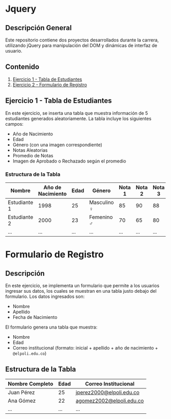 # Jquery

## Descripción General
Este repositorio contiene dos proyectos desarrollados durante la carrera, utilizando jQuery para manipulación del DOM y dinámicas de interfaz de usuario.

## Contenido
1. [Ejercicio 1 - Tabla de Estudiantes](#ejercicio-1---tabla-de-estudiantes)
2. [Ejercicio 2 - Formulario de Registro](#ejercicio-2---formulario-de-registro)

## Ejercicio 1 - Tabla de Estudiantes
En este ejercicio, se inserta una tabla que muestra información de 5 estudiantes generados aleatoriamente. La tabla incluye los siguientes campos:
- Año de Nacimiento
- Edad
- Género (con una imagen correspondiente)
- Notas Aleatorias
- Promedio de Notas
- Imagen de Aprobado o Rechazado según el promedio

### Estructura de la Tabla
| Nombre       | Año de Nacimiento | Edad | Género      | Nota 1 | Nota 2 | Nota 3 | Promedio | Estado       |
|--------------|-------------------|------|-------------|--------|--------|--------|----------|--------------|
| Estudiante 1 | 1998              | 25   | Masculino ♀️  | 85     | 90     | 88     | 87.7     | Aprobado ✅   |
| Estudiante 2 | 2000              | 23   | Femenino ️♂️ | 70     | 65     | 80     | 71.7     | Rechazado ❌ |
| ...          | ...               | ...  | ...         | ...    | ...    | ...    | ...      | ...          |


# Formulario de Registro

## Descripción
En este ejercicio, se implementa un formulario que permite a los usuarios ingresar sus datos, los cuales se muestran en una tabla justo debajo del formulario. Los datos ingresados son:
- Nombre
- Apellido
- Fecha de Nacimiento

El formulario genera una tabla que muestra:
- Nombre 
- Edad
- Correo institucional (formato: inicial + apellido + año de nacimiento + `@elpoli.edu.co`)

## Estructura de la Tabla
| Nombre Completo     | Edad | Correo Institucional          |
|---------------------|------|-------------------------------|
| Juan Pérez          | 25   | jperez2000@elpoli.edu.co      |
| Ana Gómez           | 22   | agomez2002@elpoli.edu.co      |
| ...                 | ...  | ...                           |

